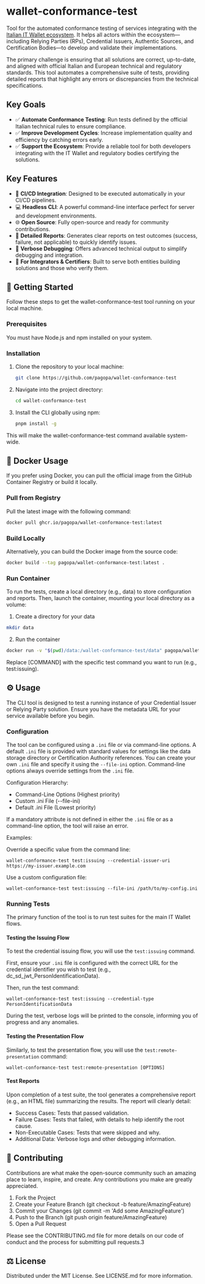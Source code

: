 # wallet-conformance-test

Tool for the automated conformance testing of services integrating with the [Italian IT Wallet ecosystem](https://italia.github.io/eid-wallet-it-docs/versione-corrente/en). It helps all actors within the ecosystem—including Relying Parties (RPs), Credential Issuers, Authentic Sources, and Certification Bodies—to develop and validate their implementations.

The primary challenge is ensuring that all solutions are correct, up-to-date, and aligned with official Italian and European technical and regulatory standards. This tool automates a comprehensive suite of tests, providing detailed reports that highlight any errors or discrepancies from the technical specifications.

## Key Goals

- ✅ **Automate Conformance Testing**: Run tests defined by the official Italian technical rules to ensure compliance.
- ✅ **Improve Development Cycles**: Increase implementation quality and efficiency by catching errors early.
- ✅ **Support the Ecosystem**: Provide a reliable tool for both developers integrating with the IT Wallet and regulatory bodies certifying the solutions.

## Key Features

- 🤖 **CI/CD Integration**: Designed to be executed automatically in your CI/CD pipelines.
- 💻 **Headless CLI**: A powerful command-line interface perfect for server and development environments.
- 🌐 **Open Source**: Fully open-source and ready for community contributions.
- 📄 **Detailed Reports**: Generates clear reports on test outcomes (success, failure, not applicable) to quickly identify issues.
- 🐛 **Verbose Debugging**: Offers advanced technical output to simplify debugging and integration.
- 👥 **For Integrators & Certifiers**: Built to serve both entities building solutions and those who verify them.

## 🚀 Getting Started

Follow these steps to get the wallet-conformance-test tool running on your local machine.

### Prerequisites

You must have Node.js and npm installed on your system.

### Installation

1. Clone the repository to your local machine:

    ```bash
    git clone https://github.com/pagopa/wallet-conformance-test
    ```

2. Navigate into the project directory:

    ```bash
    cd wallet-conformance-test
    ```

3. Install the CLI globally using npm:

    ```bash
    pnpm install -g
    ```

This will make the wallet-conformance-test command available system-wide.

## 🐳 Docker Usage

If you prefer using Docker, you can pull the official image from the GitHub Container Registry or build it locally.

### Pull from Registry

Pull the latest image with the following command:

```bash
docker pull ghcr.io/pagopa/wallet-conformance-test:latest
```

### Build Locally

Alternatively, you can build the Docker image from the source code:

```bash
docker build --tag pagopa/wallet-conformance-test:latest .
```

### Run Container

To run the tests, create a local directory (e.g., data) to store configuration and reports. Then, launch the container, mounting your local directory as a volume:

1. Create a directory for your data

```bash
mkdir data
```

2. Run the container

```bash
docker run -v "$(pwd)/data:/wallet-conformance-test/data" pagopa/wallet-conformance-test:latest [COMMAND]
```

Replace [COMMAND] with the specific test command you want to run (e.g., test:issuing).

## ⚙️ Usage

The CLI tool is designed to test a running instance of your Credential Issuer or Relying Party solution. Ensure you have the metadata URL for your service available before you begin.

### Configuration

The tool can be configured using a `.ini` file or via command-line options. A default `.ini` file is provided with standard values for settings like the data storage directory or Certification Authority references. You can create your own `.ini` file and specify it using the `--file-ini` option. Command-line options always override settings from the `.ini` file.

Configuration Hierarchy:
- Command-Line Options (Highest priority)
- Custom .ini File (--file-ini)
- Default .ini File (Lowest priority)

If a mandatory attribute is not defined in either the `.ini` file or as a command-line option, the tool will raise an error.

Examples:

Override a specific value from the command line:

    wallet-conformance-test test:issuing --credential-issuer-uri https://my-issuer.example.com


Use a custom configuration file:

    wallet-conformance-test test:issuing --file-ini /path/to/my-config.ini


### Running Tests

The primary function of the tool is to run test suites for the main IT Wallet flows.

#### Testing the Issuing Flow

To test the credential issuing flow, you will use the `test:issuing` command. 

First, ensure your `.ini` file is configured with the correct URL for the credential identifier you wish to test (e.g., dc_sd_jwt_PersonIdentificationData).

Then, run the test command:

    wallet-conformance-test test:issuing --credential-type PersonIdentificationData


During the test, verbose logs will be printed to the console, informing you of progress and any anomalies.

#### Testing the Presentation Flow

Similarly, to test the presentation flow, you will use the `test:remote-presentation` command:

    wallet-conformance-test test:remote-presentation [OPTIONS]


#### Test Reports

Upon completion of a test suite, the tool generates a comprehensive report (e.g., an HTML file) summarizing the results. The report will clearly detail:

- Success Cases: Tests that passed validation.
- Failure Cases: Tests that failed, with details to help identify the root cause.
- Non-Executable Cases: Tests that were skipped and why.
- Additional Data: Verbose logs and other debugging information.

## 🤝 Contributing
Contributions are what make the open-source community such an amazing place to learn, inspire, and create. Any contributions you make are greatly appreciated.

1. Fork the Project
2. Create your Feature Branch (git checkout -b feature/AmazingFeature)
3. Commit your Changes (git commit -m 'Add some AmazingFeature')
4. Push to the Branch (git push origin feature/AmazingFeature)
5. Open a Pull Request

Please see the CONTRIBUTING.md file for more details on our code of conduct and the process for submitting pull requests.3

## ⚖️ License
Distributed under the MIT License. See LICENSE.md for more information.
